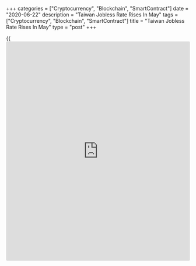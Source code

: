 +++
categories = ["Cryptocurrency", "Blockchain", "SmartContract"]
date = "2020-06-22"
description = "Taiwan Jobless Rate Rises In May"
tags = ["Cryptocurrency", "Blockchain", "SmartContract"]
title = "Taiwan Jobless Rate Rises In May"
type = "post"
+++

{{<iframe id="large-banner" src="https://www.bounty.group/#slide=3.0" width="100%" height="600" scrolling="no" style="border: 0px solid rgb(216, 221, 230); border-radius: 3px;">}}

Taiwan's unemployment rate increased for the fourth month in a row in
May, figures from the Directorate General of Budget, Accounting and
Statistics showed on Monday.

The non-adjusted unemployment rate rose to 4.07 percent in May from 4.03
percent in April. In the same month last year, the jobless rate was 3.67
percent.

The number of unemployed persons increased 486,000 in May from 481,000
in the previous month.

Employment decreased to 11.46 million in May from 11.48 million in the
prior month.

The seasonally adjusted jobless rate rose to 4.16 percent in May from
4.10 percent in the preceding month.

For comments and feedback [contact](https://www.playgroundfx.com/contact/): editorial@rtt[news](https://www.letsplayfx.com/blog/forex-news-website/).com

[Economic News][1]

 **What parts of the world are seeing the best (and worst) economic
performances lately? Click[here][2] to check out our [Econ Scorecard][2]
and find out! See up-to-the-moment [ranking](https://www.playgroundfx.com/blog/crypto-exchange-ranking/)s for the best and worst
performers in [GDP][3], [unemployment rate][4], [inflation][5] and much
more.**

   1. www.rtt[news](https://www.letsplayfx.com/blog/forex-news-website/).com/Content/EconomicNews.aspx
   2. www.rtt[news](https://www.letsplayfx.com/blog/forex-news-website/).com/economic-scorecard/world-rank/PPI/highest-performance.aspx
   3. www.rtt[news](https://www.letsplayfx.com/blog/forex-news-website/).com/economic-scorecard/world-rank/GDP/highest-performance.aspx
   4. www.rtt[news](https://www.letsplayfx.com/blog/forex-news-website/).com/economic-scorecard/world-rank/unemployment-rate/lowest-performance.aspx
   5. www.rtt[news](https://www.letsplayfx.com/blog/forex-news-website/).com/economic-scorecard/world-rank/CPI/highest-performance.aspx